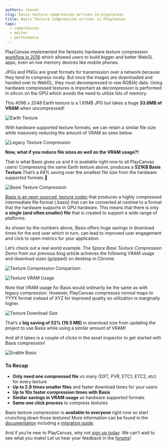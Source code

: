 ```yaml
---
authors: steven
slug: basis-texture-compression-arrives-in-playcanvas
title: Basis Texture Compression arrives in PlayCanvas
tags:
  - compression
  - editor
  - performance
---
```


PlayCanvas implemented the fantastic hardware texture compression [workflow in 2016](https://blog.playcanvas.com/webgl-texture-compression-made-easy/#more-2426) which allowed users to build bigger and better WebGL apps, even on low memory devices like mobile phones.

JPGs and PNGs are great formats for transmission over a network because they tend to compress nicely. But once the images are downloaded and handed over to WebGL, they must decompressed to raw RGB(A) data. Using hardware compressed textures is important as decompression is performed in silicon on the GPU which avoids the need to utilize lots of memory.

<!-- truncate -->

This 4096 x 2048 Earth texture is a 1.81MB JPG but takes a huge **33.6MB of VRAM** when uncompressed!

![Earth Texture](/img/texture-earth.jpg)

With hardware supported texture formats, we can retain a similar file size while massively reducing the amount of VRAM as seen below.

![Legacy Texture Compression](/img/editor-legacy-texture-compression.png)

**Now, what if you reduce file sizes _as well as_ the VRAM usage?!**

That is what Basis gives us and it is available right now to all PlayCanvas users! Compressing the same Earth texture above, produces a **521KB Basis Texture**.That’s a 68% saving over the smallest file size from the hardware supported formats 💪

![Basis Texture Compression](/img/editor-basis-texture-compression.png)

[Basis is an open sourced, texture codec](https://github.com/BinomialLLC/basis_universal) that produces a highly compressed intermediate file format (.basis) that can be converted at runtime to a format that the hardware supports in GPU hardware. This means that there is only **a single (and often smaller) file** that is created to support a wide range of platforms.

As shown by the numbers above, Basis offers huge savings in download times for the end user which in turn, can lead to improved user engagement and click to open metrics for your application.

Let’s check out a real world example. The _Space Base Texture Compression Demo_ from our previous blog article achieves the following VRAM usage and download sizes (gzipped) on desktop in Chrome:

![Texture Compression Comparison](/img/texture-compression-comparison.jpg)

![Texture VRAM Usage](/img/texture-vram-usage.png)

Note that VRAM usage for Basis would ordinarily be the same as with legacy compression. However, PlayCanvas compresses normal maps to YYYX format instead of XYZ for improved quality so utilization is marginally higher.

![Texture Download Size](/img/texture-download-size.png)

That’s a **big saving of 52% (19.5 MB)** in download size from updating the project to use Basis while using a similar amount of VRAM!

And all it takes is a couple of clicks in the asset inspector to get started with Basis compression!

![Enable Basis](/img/editor-enable-basis.gif)

### To Recap

- **Only need one compressed file** vs many (DXT, PVR, ETC1, ETC2, etc) for every texture
- **Up to 2.8 times smaller files** and faster download times for your users
- **Up to 10x faster compression times with Basis**
- **Similar savings in VRAM usage** as hardware supported formats
- **Same one click process** to compress textures

Basis texture compression is **available to everyone** right now so start crunching down those textures! More information can be found in the [documentation](https://developer.playcanvas.com/user-manual/assets/textures/texture-compression/) including a [migration guide](https://developer.playcanvas.com/user-manual/assets/textures/texture-compression/#migrating-from-legacy-to-basis-texture-compression).

And if you’re new to PlayCanvas, why not [sign up today](https://playcanvas.com/). We can’t wait to see what you make! Let us hear your feedback in the [forums](https://forum.playcanvas.com/)!
